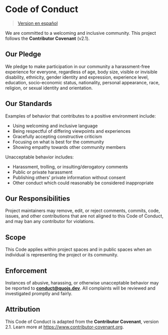 # Code of Conduct

> [Version en español](./CODE_OF_CONDUCT.es.md)

We are committed to a welcoming and inclusive community. This project follows the **Contributor Covenant** (v2.1).

## Our Pledge

We pledge to make participation in our community a harassment-free experience for everyone, regardless of age, body size, visible or invisible disability, ethnicity, gender identity and expression, experience level, education, socio-economic status, nationality, personal appearance, race, religion, or sexual identity and orientation.

## Our Standards

Examples of behavior that contributes to a positive environment include:
- Using welcoming and inclusive language
- Being respectful of differing viewpoints and experiences
- Gracefully accepting constructive criticism
- Focusing on what is best for the community
- Showing empathy towards other community members

Unacceptable behavior includes:
- Harassment, trolling, or insulting/derogatory comments
- Public or private harassment
- Publishing others' private information without consent
- Other conduct which could reasonably be considered inappropriate

## Our Responsibilities

Project maintainers may remove, edit, or reject comments, commits, code, issues, and other contributions that are not aligned to this Code of Conduct, and may ban any contributor for violations.

## Scope

This Code applies within project spaces and in public spaces when an individual is representing the project or its community.

## Enforcement

Instances of abusive, harassing, or otherwise unacceptable behavior may be reported to **[conduct@quojs.dev](mailto:conduct@quojs.dev)**. All complaints will be reviewed and investigated promptly and fairly.

## Attribution

This Code of Conduct is adapted from the **Contributor Covenant**, version 2.1. Learn more at <https://www.contributor-covenant.org>.

